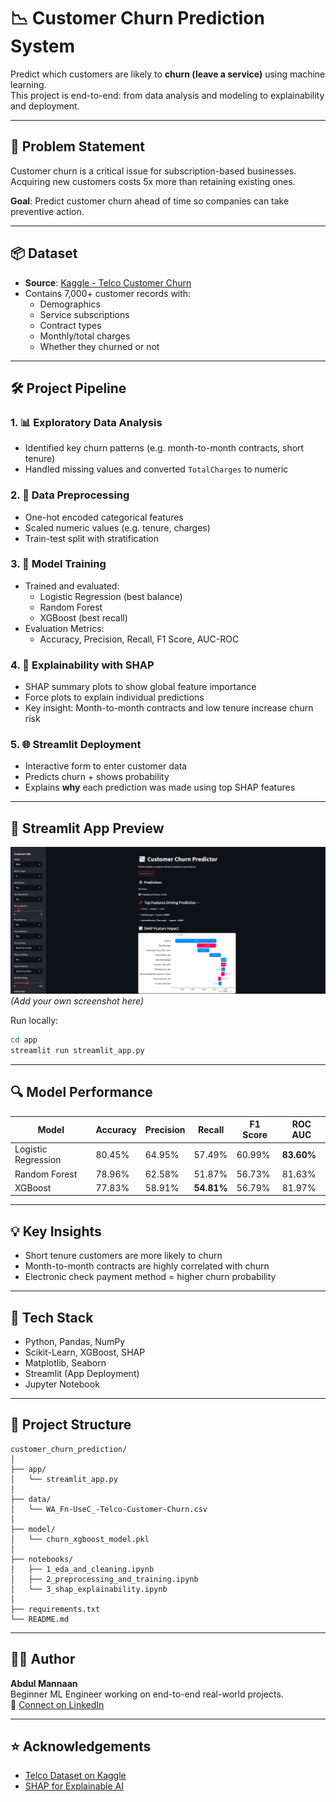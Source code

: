 
# 📉 Customer Churn Prediction System

Predict which customers are likely to **churn (leave a service)** using machine learning.  
This project is end-to-end: from data analysis and modeling to explainability and deployment.

---

## 🧠 Problem Statement

Customer churn is a critical issue for subscription-based businesses.  
Acquiring new customers costs 5x more than retaining existing ones.

**Goal**: Predict customer churn ahead of time so companies can take preventive action.

---

## 📦 Dataset

- **Source**: [Kaggle - Telco Customer Churn](https://www.kaggle.com/datasets/blastchar/telco-customer-churn)
- Contains 7,000+ customer records with:
  - Demographics
  - Service subscriptions
  - Contract types
  - Monthly/total charges
  - Whether they churned or not

---

## 🛠️ Project Pipeline

### 1. 📊 **Exploratory Data Analysis**
- Identified key churn patterns (e.g. month-to-month contracts, short tenure)
- Handled missing values and converted `TotalCharges` to numeric

### 2. 🧼 **Data Preprocessing**
- One-hot encoded categorical features
- Scaled numeric values (e.g. tenure, charges)
- Train-test split with stratification

### 3. 🤖 **Model Training**
- Trained and evaluated:
  - Logistic Regression (best balance)
  - Random Forest
  - XGBoost (best recall)
- Evaluation Metrics:
  - Accuracy, Precision, Recall, F1 Score, AUC-ROC

### 4. 🧠 **Explainability with SHAP**
- SHAP summary plots to show global feature importance
- Force plots to explain individual predictions
- Key insight: Month-to-month contracts and low tenure increase churn risk

### 5. 🌐 **Streamlit Deployment**
- Interactive form to enter customer data
- Predicts churn + shows probability
- Explains **why** each prediction was made using top SHAP features

---

## 🚀 Streamlit App Preview

![Streamlit UI Screenshot](https://github.com/abdulmannaan502/Customer_Churn_Prediction/blob/main/Images/1.png)  
*(Add your own screenshot here)*

Run locally:
```bash
cd app
streamlit run streamlit_app.py
```

---

## 🔍 Model Performance

| Model               | Accuracy | Precision | Recall | F1 Score | ROC AUC |
|--------------------|----------|-----------|--------|----------|---------|
| Logistic Regression| 80.45%   | 64.95%    | 57.49% | 60.99%   | **83.60%** |
| Random Forest       | 78.96%   | 62.58%    | 51.87% | 56.73%   | 81.63% |
| XGBoost             | 77.83%   | 58.91%    | **54.81%** | 56.79%   | 81.97% |

---

## 💡 Key Insights

- Short tenure customers are more likely to churn
- Month-to-month contracts are highly correlated with churn
- Electronic check payment method = higher churn probability

---

## 🧰 Tech Stack

- Python, Pandas, NumPy
- Scikit-Learn, XGBoost, SHAP
- Matplotlib, Seaborn
- Streamlit (App Deployment)
- Jupyter Notebook

---

## 📁 Project Structure

```
customer_churn_prediction/
│
├── app/
│   └── streamlit_app.py
│
├── data/
│   └── WA_Fn-UseC_-Telco-Customer-Churn.csv
│
├── model/
│   └── churn_xgboost_model.pkl
│
├── notebooks/
│   ├── 1_eda_and_cleaning.ipynb
│   ├── 2_preprocessing_and_training.ipynb
│   └── 3_shap_explainability.ipynb
│
├── requirements.txt
└── README.md
```

---

## 🙋‍♂️ Author

**Abdul Mannaan**  
Beginner ML Engineer working on end-to-end real-world projects.  
🔗 [Connect on LinkedIn](https://www.linkedin.com/in/abdulmannaan/)

---

## ⭐ Acknowledgements

- [Telco Dataset on Kaggle](https://www.kaggle.com/datasets/blastchar/telco-customer-churn)
- [SHAP for Explainable AI](https://github.com/slundberg/shap)
